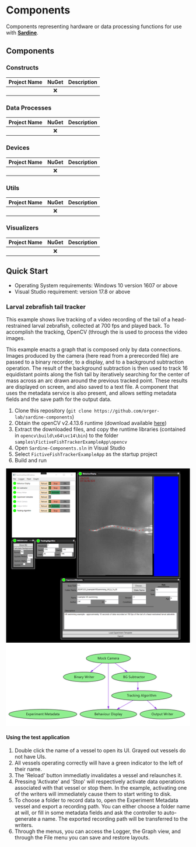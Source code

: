 # Components
Components representing hardware or data processing functions for use with **[Sardine](https://github.com/orger-lab/sardine)**.

## Components
### Constructs
| Project Name | NuGet  | Description |
| :---------------- | :------: | :----: |
|         |   ❌  |  |
### Data Processes
| Project Name | NuGet  | Description |
| :---------------- | :------: | :----: |
|         |   ❌  |  |
### Devices
| Project Name | NuGet  | Description |
| :---------------- | :------: | :----: |
|         |   ❌  |  |
### Utils
| Project Name | NuGet  | Description |
| :---------------- | :------: | :----: |
|         |   ❌  |  |
### Visualizers
| Project Name | NuGet  | Description |
| :---------------- | :------: | :----: |
|         |   ❌  |  |

## Quick Start
+ Operating System requirements: Windows 10 version 1607 or above
+ Visual Studio requirement: version 17.8 or above

### Larval zebrafish tail tracker
This example shows live tracking of a video recording of the tail of a head-restrained larval zebrafish, collected at 700 fps and played back. 
To accomplish the tracking, OpenCV (through the  is used to process the video images.

This example enacts a graph that is composed only by data connections.
Images produced by the camera (here read from a prerecorded file) are passed to a binary recorder, to a display, and to a background subtraction operation.
The result of the background subtraction is then used to track 16 equidistant points along the fish tail by iteratively searching for the center of mass across an arc drawn around the previous tracked point.
These results are displayed on screen, and also saved to a text file.
A component that uses the metadata service is also present, and allows setting metadata fields and the save path for the output data.

1. Clone this repository (`git clone https://github.com/orger-lab/sardine-components`)
2. Obtain the openCV v2.4.13.6 runtime (download available [here](https://sourceforge.net/projects/opencvlibrary/files/opencv-win/2.4.13/opencv-2.4.13.6-vc14.exe/download))
3. Extract the downloaded files, and copy the runtime libraries (contained in `opencv\build\x64\vc14\bin`) to the folder `samples\FictiveFishTrackerExampleApp\opencv`
2. Open `Sardine-Components.sln` in Visual Studio
3. Select `FictiveFishTrackerExampleApp` as the startup project
4. Build and run

<div align="center">
  <div>
  <img src="samples/FictiveFishTrackerExampleApp/screenshot.png" width="600">
    </div>
  <div>
  <img src="samples/FictiveFishTrackerExampleApp/graph.png" width="600">
</div>
</div>

#### Using the test application
1. Double click the name of a vessel to open its UI. Grayed out vessels do not have UIs.
2. All vessels operating correctly will have a green indicator to the left of their name.
3. The 'Reload' button immediatly invalidates a vessel and relaunches it.
4. Pressing 'Activate' and 'Stop' will respectively activate data operations associated with that vessel or stop them. In the example, activating one of the writers will immediately cause them to start writing to disk.
5. To choose a folder to record data to, open the Experiment Metadata vessel and export a recording path. You can either choose a folder name at will, or fill in some metadata fields and ask the controller to auto-generate a name. The exported recording path will be transferred to the writers.
6. Through the menus, you can access the Logger, the Graph view, and through the File menu you can save and restore layouts.

